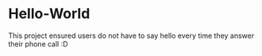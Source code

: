 # Hello-World
This project ensured users do not have to say hello every time they answer their phone call :D 


